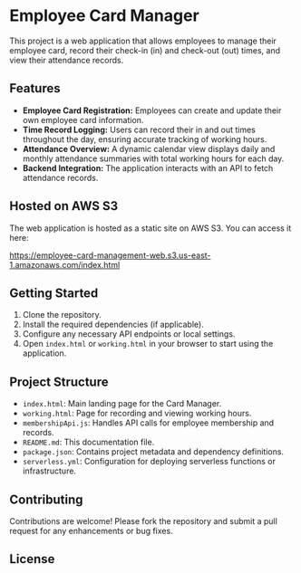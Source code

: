 # Employee Card Manager

This project is a web application that allows employees to manage their employee card, record their check-in (in) and check-out (out) times, and view their attendance records.

## Features

- **Employee Card Registration:** Employees can create and update their own employee card information.
- **Time Record Logging:** Users can record their in and out times throughout the day, ensuring accurate tracking of working hours.
- **Attendance Overview:** A dynamic calendar view displays daily and monthly attendance summaries with total working hours for each day.
- **Backend Integration:** The application interacts with an API to fetch attendance records.

## Hosted on AWS S3

The web application is hosted as a static site on AWS S3. You can access it here:

https://employee-card-management-web.s3.us-east-1.amazonaws.com/index.html

## Getting Started

1. Clone the repository.
2. Install the required dependencies (if applicable).
3. Configure any necessary API endpoints or local settings.
4. Open `index.html` or `working.html` in your browser to start using the application.

## Project Structure

- `index.html`: Main landing page for the Card Manager.
- `working.html`: Page for recording and viewing working hours.
- `membershipApi.js`: Handles API calls for employee membership and records.
- `README.md`: This documentation file.
- `package.json`: Contains project metadata and dependency definitions.
- `serverless.yml`: Configuration for deploying serverless functions or infrastructure.

## Contributing

Contributions are welcome! Please fork the repository and submit a pull request for any enhancements or bug fixes.

## License


